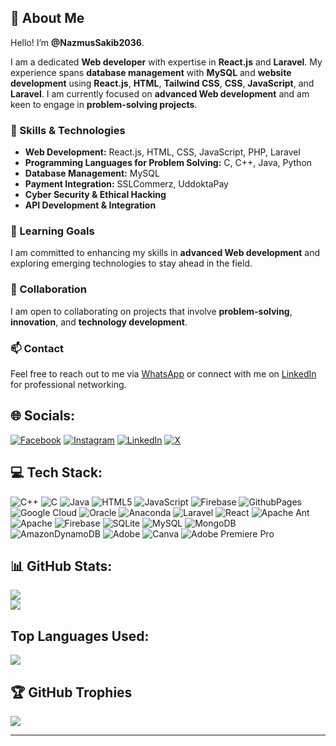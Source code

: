 ## 💫 About Me

Hello! I’m **@NazmusSakib2036**.

I am a dedicated **Web developer** with expertise in **React.js** and **Laravel**. My experience spans **database management** with **MySQL** and **website development** using **React.js**, **HTML**, **Tailwind CSS**, **CSS**, **JavaScript**, and **Laravel**. I am currently focused on **advanced Web development** and am keen to engage in **problem-solving projects**.

### 🚀 Skills & Technologies

- **Web Development:** React.js, HTML, CSS, JavaScript, PHP, Laravel
- **Programming Languages for Problem Solving:** C, C++, Java, Python
- **Database Management:** MySQL
- **Payment Integration:** SSLCommerz, UddoktaPay
- **Cyber Security & Ethical Hacking**
- **API Development & Integration**

### 🌱 Learning Goals

I am committed to enhancing my skills in **advanced Web development** and exploring emerging technologies to stay ahead in the field.

### 🤝 Collaboration

I am open to collaborating on projects that involve **problem-solving**, **innovation**, and **technology development**.

### 📫 Contact

Feel free to reach out to me via [WhatsApp](https://wa.me/01313186576) or connect with me on [LinkedIn](https://www.linkedin.com/in/nazmus-sakib-303345241/) for professional networking.

## 🌐 Socials:
[![Facebook](https://img.shields.io/badge/Facebook-%231877F2.svg?logo=Facebook&logoColor=white)](https://www.facebook.com/profile.php?id=100058835270925) [![Instagram](https://img.shields.io/badge/Instagram-%23E4405F.svg?logo=Instagram&logoColor=white)](https://www.instagram.com/nazmus12_arish12/) [![LinkedIn](https://img.shields.io/badge/LinkedIn-%230077B5.svg?logo=linkedin&logoColor=white)](https://www.linkedin.com/in/nazmus-sakib-303345241/) [![X](https://img.shields.io/badge/X-black.svg?logo=X&logoColor=white)](https://x.com/Nazmussakib1432)

## 💻 Tech Stack:
![C++](https://img.shields.io/badge/c++-%2300599C.svg?style=for-the-badge&logo=c%2B%2B&logoColor=white) ![C](https://img.shields.io/badge/c-%2300599C.svg?style=for-the-badge&logo=c&logoColor=white) ![Java](https://img.shields.io/badge/java-%23ED8B00.svg?style=for-the-badge&logo=openjdk&logoColor=white) ![HTML5](https://img.shields.io/badge/html5-%23E34F26.svg?style=for-the-badge&logo=html5&logoColor=white) ![JavaScript](https://img.shields.io/badge/javascript-%23323330.svg?style=for-the-badge&logo=javascript&logoColor=%23F7DF1E) ![Firebase](https://img.shields.io/badge/firebase-%23039BE5.svg?style=for-the-badge&logo=firebase) ![GithubPages](https://img.shields.io/badge/github%20pages-121013?style=for-the-badge&logo=github&logoColor=white) ![Google Cloud](https://img.shields.io/badge/GoogleCloud-%234285F4.svg?style=for-the-badge&logo=google-cloud&logoColor=white) ![Oracle](https://img.shields.io/badge/Oracle-F80000?style=for-the-badge&logo=oracle&logoColor=white) ![Anaconda](https://img.shields.io/badge/Anaconda-%2344A833.svg?style=for-the-badge&logo=anaconda&logoColor=white) ![Laravel](https://img.shields.io/badge/Flutter-%2302569B.svg?style=for-the-badge&logo=Flutter&logoColor=white) ![React](https://img.shields.io/badge/nestjs-%23E0234E.svg?style=for-the-badge&logo=nestjs&logoColor=white) ![Apache Ant](https://img.shields.io/badge/Apache%20Ant-A81C7D?style=for-the-badge&logo=Apache%20Ant&logoColor=white) ![Apache](https://img.shields.io/badge/apache-%23D42029.svg?style=for-the-badge&logo=apache&logoColor=white) ![Firebase](https://img.shields.io/badge/Firebase-039BE5?style=for-the-badge&logo=Firebase&logoColor=white) ![SQLite](https://img.shields.io/badge/sqlite-%2307405e.svg?style=for-the-badge&logo=sqlite&logoColor=white) ![MySQL](https://img.shields.io/badge/mysql-%2300000f.svg?style=for-the-badge&logo=mysql&logoColor=white) ![MongoDB](https://img.shields.io/badge/MongoDB-%234ea94b.svg?style=for-the-badge&logo=mongodb&logoColor=white) ![AmazonDynamoDB](https://img.shields.io/badge/Amazon%20DynamoDB-4053D6?style=for-the-badge&logo=Amazon%20DynamoDB&logoColor=white) ![Adobe](https://img.shields.io/badge/adobe-%23FF0000.svg?style=for-the-badge&logo=adobe&logoColor=white) ![Canva](https://img.shields.io/badge/Canva-%2300C4CC.svg?style=for-the-badge&logo=Canva&logoColor=white) ![Adobe Premiere Pro](https://img.shields.io/badge/Adobe%20Premiere%20Pro-9999FF.svg?style=for-the-badge&logo=Adobe%20Premiere%20Pro&logoColor=white)

## 📊 GitHub Stats:
![](https://github-readme-stats.vercel.app/api?username=NazmusSakib2036&theme=dark&hide_border=false&include_all_commits=false&count_private=false)<br/>
![](https://github-readme-streak-stats.herokuapp.com/?user=NazmusSakib2036&theme=dark&hide_border=false)<br/>

## Top Languages Used:
![](https://github-readme-stats.vercel.app/api/top-langs/?username=NazmusSakib2036&theme=dark&hide_border=false&include_all_commits=false&count_private=false&layout=compact&langs_count=6&hide=python,c,c++)


## 🏆 GitHub Trophies
![](https://github-profile-trophy.vercel.app/?username=NazmusSakib2036&theme=radical&no-frame=false&no-bg=true&margin-w=4)

---
